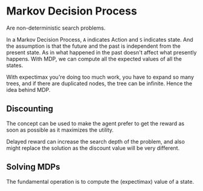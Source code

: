 # Markov Decision Process
Are non-deterministic search problems.

In a Markov Decision Process, `A` indicates Action and `S` indicates state. And the assumption is that the future and the past is independent from the present state. As in what happened in the past doesn't affect what presently happens. With MDP, we can compute all the expected values of all the states.

With expectimax you're doing too much work, you have to expand so many trees, and if there are duplicated nodes, the tree can be infinite. Hence the idea behind MDP.

## Discounting
The concept can be used to make the agent prefer to get the reward as soon as possible as it maximizes the utility. 

Delayed reward can increase the search depth of the problem, and also might replace the solution as the discount value will be very different.

## Solving MDPs
The fundamental operation is to compute the (expectimax) value of a state.
